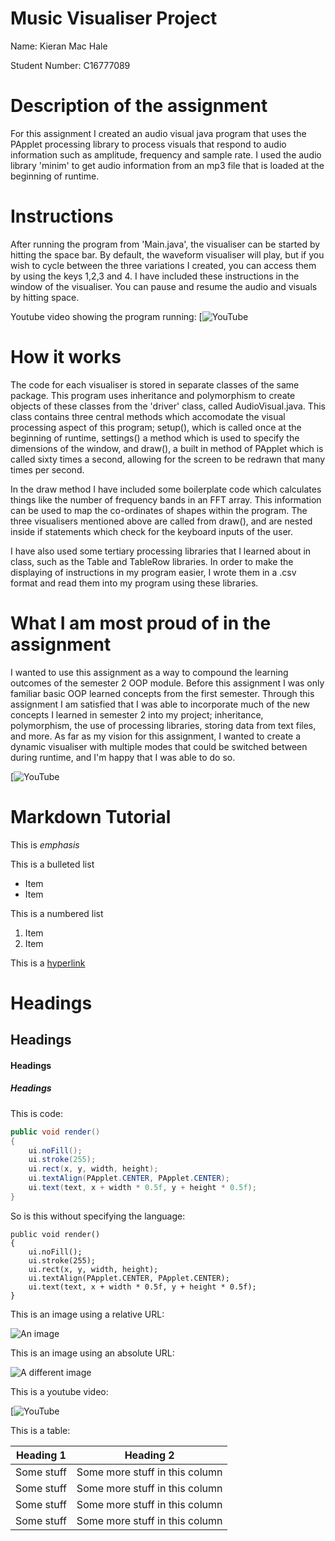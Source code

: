 # Music Visualiser Project

Name: Kieran Mac Hale

Student Number: C16777089


# Description of the assignment

For this assignment I created an audio visual java program that uses the PApplet processing library to process
visuals that respond to audio information such as amplitude, frequency and sample rate. I used the audio library 
'minim' to get audio information from an mp3 file that is loaded at the beginning of runtime. 

# Instructions

After running the program from 'Main.java', the visualiser can be started by hitting the space bar. By default,
the waveform visualiser will play, but if you wish to cycle between the three variations I created, you can access them
by using the keys 1,2,3 and 4. I have included these instructions in the window of the visualiser. You can pause and resume
the audio and visuals by hitting space.

Youtube video showing the program running: 
[![YouTube](https://www.youtube.com/watch?v=_Bv1tinv_IQ&feature=youtu.be)

# How it works

The code for each visualiser is stored in separate classes of the same package. This program uses inheritance and polymorphism
to create objects of these classes from the 'driver' class, called AudioVisual.java. This class contains three central methods
which accomodate the visual processing aspect of this program; setup(), which is called once at the beginning of runtime, settings()
a method which is used to specify the dimensions of the window, and draw(), a built in method of PApplet which is called sixty times a second, 
allowing for the screen to be redrawn that many times per second. 

In the draw method I have included some boilerplate code which calculates things like the number of frequency bands in an FFT array.
This information can be used to map the co-ordinates of shapes within the program. The three visualisers mentioned above are called 
from draw(), and are nested inside if statements which check for the keyboard inputs of the user. 

I have also used some tertiary processing libraries that I learned about in class, such as the Table and TableRow libraries. In order
to make the displaying of instructions in my program easier, I wrote them in a .csv format and read them into my program using these
libraries. 

# What I am most proud of in the assignment

I wanted to use this assignment as a way to compound the learning outcomes of the semester 2 OOP module. 
Before this assignment I was only familiar basic OOP learned concepts from the first semester. Through this assignment I am 
satisfied that I was able to incorporate much of the new concepts I learned in semester 2 into my project; inheritance, polymorphism,
the use of processing libraries, storing data from text files, and more. As far as my vision for this assignment,
I wanted to create a dynamic visualiser with multiple modes that could be switched between during runtime, and I'm happy that I was able to do so. 


[![YouTube](https://www.youtube.com/watch?v=_Bv1tinv_IQ&feature=youtu.be)


# Markdown Tutorial

This is *emphasis*

This is a bulleted list

- Item
- Item

This is a numbered list

1. Item
1. Item

This is a [hyperlink](http://bryanduggan.org)

# Headings
## Headings
#### Headings
##### Headings

This is code:

```Java
public void render()
{
	ui.noFill();
	ui.stroke(255);
	ui.rect(x, y, width, height);
	ui.textAlign(PApplet.CENTER, PApplet.CENTER);
	ui.text(text, x + width * 0.5f, y + height * 0.5f);
}
```

So is this without specifying the language:

```
public void render()
{
	ui.noFill();
	ui.stroke(255);
	ui.rect(x, y, width, height);
	ui.textAlign(PApplet.CENTER, PApplet.CENTER);
	ui.text(text, x + width * 0.5f, y + height * 0.5f);
}
```

This is an image using a relative URL:

![An image](images/p8.png)

This is an image using an absolute URL:

![A different image](https://bryanduggandotorg.files.wordpress.com/2019/02/infinite-forms-00045.png?w=595&h=&zoom=2)

This is a youtube video:

[![YouTube](https://www.youtube.com/watch?v=_Bv1tinv_IQ&feature=youtu.be)

This is a table:

| Heading 1 | Heading 2 |
|-----------|-----------|
|Some stuff | Some more stuff in this column |
|Some stuff | Some more stuff in this column |
|Some stuff | Some more stuff in this column |
|Some stuff | Some more stuff in this column |

